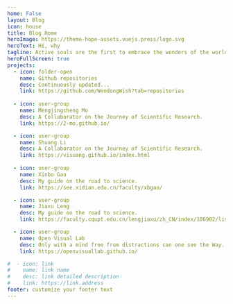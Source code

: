 ```yaml
---
home: False
layout: Blog
icon: house
title: Blog Home
heroImage: https://theme-hope-assets.vuejs.press/logo.svg
heroText: Hi, why
tagline: Active souls are the first to embrace the wonders of the world!
heroFullScreen: true
projects:
  - icon: folder-open
    name: Github repositories
    desc: Continuously updated...
    link: https://github.com/WendongWish?tab=repositories
        
  - icon: user-group
    name: Mengjingcheng Mo
    desc: A Collaborator on the Journey of Scientific Research.
    link: https://2-mo.github.io/

  - icon: user-group
    name: Shuang Li
    desc: A Collaborator on the Journey of Scientific Research.
    link: https://visuang.github.io/index.html
    
  - icon: user-group
    name: Xinbo Gao
    desc: My guide on the road to science.
    link: https://see.xidian.edu.cn/faculty/xbgao/

  - icon: user-group
    name: Jiaxu Leng
    desc: My guide on the road to science.
    link: https://faculty.cqupt.edu.cn/lengjiaxu/zh_CN/index/106902/list/index.htm

  - icon: user-group
    name: Open Visual Lab
    desc: Only with a mind free from distractions can one see the Way.
    link: https://openvisuallab.github.io/

#  - icon: link
#    name: link name
#    desc: link detailed description
#    link: https://link.address
footer: customize your footer text
---
```

